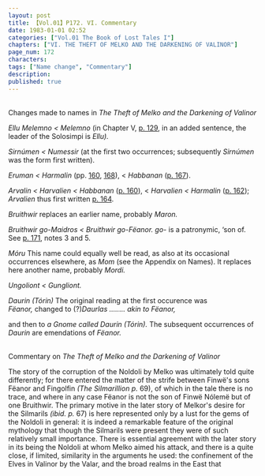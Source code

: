 ```yaml
---
layout: post
title: 【Vol.01】P172. VI. Commentary
date: 1983-01-01 02:52
categories: ["Vol.01 The Book of Lost Tales I"]
chapters: ["VI. THE THEFT OF MELKO AND THE DARKENING OF VALINOR"]
page_num: 172
characters: 
tags: ["Name change", "Commentary"]
description: 
published: true
---
```


<BR>
Changes made to names in <I>The Theft of Melko and the Darkening of Valinor</I>

<I>Ellu Melemno < Melemno </I>(in Chapter V, [p. 129]({{site.baseurl}}/vol01-p129), in an added sentence, the leader of the Solosimpi is <I>Ellu).</I>

<I>Sirnúmen    < Numessir </I>(at the first two occurrences; subsequently <I>Sirnúmen </I>was the form first written).

<I>Eruman    < Harmalin </I>(pp. [160]({{site.baseurl}}/vol01-p160), [168]({{site.baseurl}}/vol01-p168)), < <I>Habbanan </I>([p. 167]({{site.baseurl}}/vol01-p167)).

<I>Arvalin    < Harvalien < Habbanan </I>([p. 160]({{site.baseurl}}/vol01-p160)), < <I>Harvalien < Harmalin </I>([p. 162]({{site.baseurl}}/vol01-p162)); <I>Arvalien </I>thus first written [p. 164]({{site.baseurl}}/vol01-p164).

<I>Bruithwir </I>replaces an earlier name, probably <I>Maron.</I>

<I>Bruithwir go-Maidros < Bruithwir go-Fëanor. go- </I>is a patronymic, ‘son of. See [p. 171]({{site.baseurl}}/vol01-p171), notes 3 and 5.

<I>Móru </I>This name could equally well be read, as also at its occasional occurrences elsewhere, as <I>Mom </I>(see the Appendix on Names). It replaces here another name, probably <I>Mordi.</I>

<I>Ungoliont    < Gungliont.</I>

<I>Daurin (Tórin)  </I>The original reading at the first occurence was<BR><I>Fëanor, </I>changed to (?)<I>Daurlas ........ akin to Fëanor,</I>

and then to <I>a Gnome called Daurin (Tórin). </I>The subsequent occurrences of <I>Daurin </I>are emendations of <I>Fëanor.</I>

<BR>
Commentary on <I>The Theft of Melko and the Darkening of Valinor</I>

The story of the corruption of the Noldoli by Melko was ultimately told quite differently; for there entered the matter of the strife between Finwë's sons Fëanor and Fingolfin <I>(The Silmarillion p. </I>69), of which in the tale there is no trace, and where in any case Fëanor is not the son of Finwë Nólemë but of one Bruithwir. The primary motive in the later story of Melkor's desire for the Silmarils <I>(ibid. p. </I>67) is here represented only by a lust for the gems of the Noldoli in general: it is indeed a remarkable feature of the original mythology that though the Silmarils were present they were of such relatively small importance. There is essential agreement with the later story in its being the Noldoli at whom Melko aimed his attack, and there is a quite close, if limited, similarity in the arguments he used: the confinement of the Elves in Valinor by the Valar, and the broad realms in the East that

